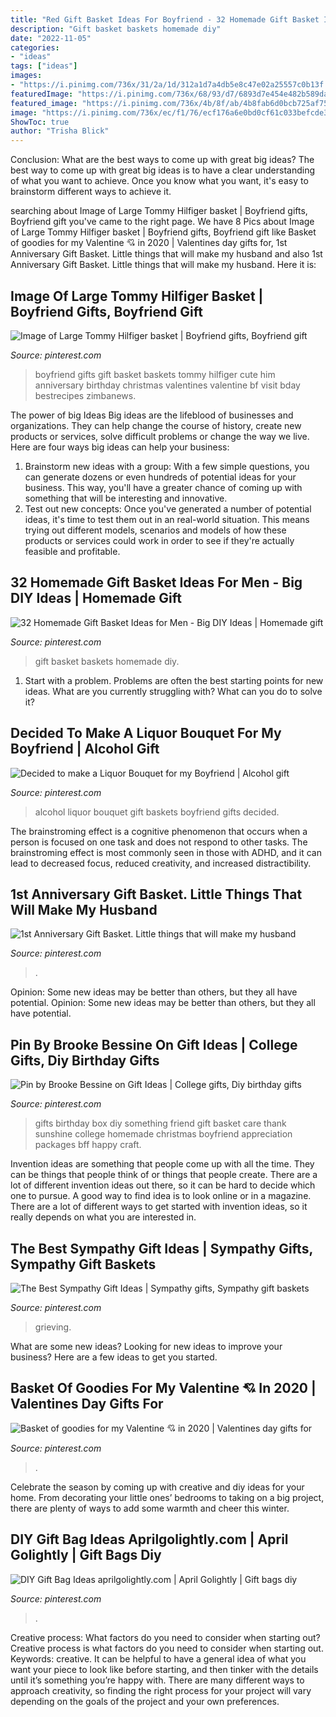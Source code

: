 ```yaml
---
title: "Red Gift Basket Ideas For Boyfriend - 32 Homemade Gift Basket Ideas For Men"
description: "Gift basket baskets homemade diy"
date: "2022-11-05"
categories:
- "ideas"
tags: ["ideas"]
images:
- "https://i.pinimg.com/736x/31/2a/1d/312a1d7a4db5e8c47e02a25557c0b13f.jpg"
featuredImage: "https://i.pinimg.com/736x/68/93/d7/6893d7e454e482b589dadd4a5c7439e6--gift-ideas-diy-goodie-bags.jpg"
featured_image: "https://i.pinimg.com/736x/4b/8f/ab/4b8fab6d0bcb725af758918859b84cb7.jpg"
image: "https://i.pinimg.com/736x/ec/f1/76/ecf176a6e0bd0cf61c033befcde310f7--homemade-gift-baskets-fundraiser-baskets.jpg"
ShowToc: true
author: "Trisha Blick"
---
```



Conclusion: What are the best ways to come up with great big ideas?
The best way to come up with great big ideas is to have a clear understanding of what you want to achieve. Once you know what you want, it's easy to brainstorm different ways to achieve it.

	

		
searching about Image of Large Tommy Hilfiger basket | Boyfriend gifts, Boyfriend gift you've came to the right page. We have 8 Pics about Image of Large Tommy Hilfiger basket | Boyfriend gifts, Boyfriend gift like Basket of goodies for my Valentine 💘 in 2020 | Valentines day gifts for, 1st Anniversary Gift Basket. Little things that will make my husband and also 1st Anniversary Gift Basket. Little things that will make my husband. Here it is:
		
    
## Image Of Large Tommy Hilfiger Basket | Boyfriend Gifts, Boyfriend Gift

<img loading=lazy src="https://i.pinimg.com/736x/4b/8f/ab/4b8fab6d0bcb725af758918859b84cb7.jpg" onerror="this.onerror=null;this.src='https://tse1.mm.bing.net/th?id=OIP.mBHOsQEwowp_s9n4fSkzbwHaJ3&amp;pid=15.1';" alt="Image of Large Tommy Hilfiger basket | Boyfriend gifts, Boyfriend gift">

_Source: pinterest.com_

>boyfriend gifts gift basket baskets tommy hilfiger cute him anniversary birthday christmas valentines valentine bf visit bday bestrecipes zimbanews. 

	

The power of big Ideas
Big ideas are the lifeblood of businesses and organizations. They can help change the course of history, create new products or services, solve difficult problems or change the way we live.
Here are four ways big ideas can help your business: 
1. Brainstorm new ideas with a group: With a few simple questions, you can generate dozens or even hundreds of potential ideas for your business. This way, you'll have a greater chance of coming up with something that will be interesting and innovative.
2. Test out new concepts: Once you've generated a number of potential ideas, it's time to test them out in an real-world situation. This means trying out different models, scenarios and models of how these products or services could work in order to see if they're actually feasible and profitable. 

    
## 32 Homemade Gift Basket Ideas For Men - Big DIY Ideas | Homemade Gift

<img loading=lazy src="https://i.pinimg.com/736x/ec/f1/76/ecf176a6e0bd0cf61c033befcde310f7--homemade-gift-baskets-fundraiser-baskets.jpg" onerror="this.onerror=null;this.src='https://tse3.mm.bing.net/th?id=OIP.Bpz1RUeSOR5j-VBB3BW-cwHaJ4&amp;pid=15.1';" alt="32 Homemade Gift Basket Ideas for Men - Big DIY Ideas | Homemade gift">

_Source: pinterest.com_

>gift basket baskets homemade diy. 

	

1. Start with a problem. Problems are often the best starting points for new ideas. What are you currently struggling with? What can you do to solve it? 

    
## Decided To Make A Liquor Bouquet For My Boyfriend | Alcohol Gift

<img loading=lazy src="https://i.pinimg.com/736x/ae/e7/91/aee79142fb6f0d7180e7c0cfa62ce08c--alcohol-bouquet-liquor-bouquet.jpg" onerror="this.onerror=null;this.src='https://tse1.mm.bing.net/th?id=OIP.tpJo26T4dd0Rx58K_6ssMgHaJ3&amp;pid=15.1';" alt="Decided to make a Liquor Bouquet for my Boyfriend | Alcohol gift">

_Source: pinterest.com_

>alcohol liquor bouquet gift baskets boyfriend gifts decided. 

	

The brainstroming effect is a cognitive phenomenon that occurs when a person is focused on one task and does not respond to other tasks. The brainstroming effect is most commonly seen in those with ADHD, and it can lead to decreased focus, reduced creativity, and increased distractibility.

    
## 1st Anniversary Gift Basket. Little Things That Will Make My Husband

<img loading=lazy src="https://i.pinimg.com/736x/57/3d/34/573d345b5e47278345c19333d5dbfc81--st-anniversary-gifts-fails.jpg" onerror="this.onerror=null;this.src='https://tse1.mm.bing.net/th?id=OIP.7JGmLr5cBXVKa49YFvHX9AHaJ3&amp;pid=15.1';" alt="1st Anniversary Gift Basket. Little things that will make my husband">

_Source: pinterest.com_

>. 

	

Opinion: Some new ideas may be better than others, but they all have potential.
Opinion: Some new ideas may be better than others, but they all have potential.

    
## Pin By Brooke Bessine On Gift Ideas | College Gifts, Diy Birthday Gifts

<img loading=lazy src="https://i.pinimg.com/736x/31/2a/1d/312a1d7a4db5e8c47e02a25557c0b13f.jpg" onerror="this.onerror=null;this.src='https://tse1.mm.bing.net/th?id=OIP.cvG8UUw8qwwETE9f1PMGkAHaHa&amp;pid=15.1';" alt="Pin by Brooke Bessine on Gift Ideas | College gifts, Diy birthday gifts">

_Source: pinterest.com_

>gifts birthday box diy something friend gift basket care thank sunshine college homemade christmas boyfriend appreciation packages bff happy craft. 

	

Invention ideas are something that people come up with all the time. They can be things that people think of or things that people create. There are a lot of different invention ideas out there, so it can be hard to decide which one to pursue. A good way to find idea is to look online or in a magazine. There are a lot of different ways to get started with invention ideas, so it really depends on what you are interested in.

    
## The Best Sympathy Gift Ideas | Sympathy Gifts, Sympathy Gift Baskets

<img loading=lazy src="https://i.pinimg.com/736x/ae/08/5e/ae085e1fc7ac338272f959adf3bbc5dc.jpg" onerror="this.onerror=null;this.src='https://tse2.mm.bing.net/th?id=OIP.rE3Q3ecPFRW0DxWjbU5gRwHaJ3&amp;pid=15.1';" alt="The Best Sympathy Gift Ideas | Sympathy gifts, Sympathy gift baskets">

_Source: pinterest.com_

>grieving. 

	

What are some new ideas?
Looking for new ideas to improve your business? Here are a few ideas to get you started.

    
## Basket Of Goodies For My Valentine 💘 In 2020 | Valentines Day Gifts For

<img loading=lazy src="https://i.pinimg.com/736x/94/8e/8d/948e8de931000defe38db996f4c2136a.jpg" onerror="this.onerror=null;this.src='https://tse2.mm.bing.net/th?id=OIP.lDhizNYmKAh4LotRIRY5YAHaJ3&amp;pid=15.1';" alt="Basket of goodies for my Valentine 💘 in 2020 | Valentines day gifts for">

_Source: pinterest.com_

>. 

	

Celebrate the season by coming up with creative and diy ideas for your home. From decorating your little ones’ bedrooms to taking on a big project, there are plenty of ways to add some warmth and cheer this winter.

    
## DIY Gift Bag Ideas Aprilgolightly.com | April Golightly | Gift Bags Diy

<img loading=lazy src="https://i.pinimg.com/736x/68/93/d7/6893d7e454e482b589dadd4a5c7439e6--gift-ideas-diy-goodie-bags.jpg" onerror="this.onerror=null;this.src='https://tse2.mm.bing.net/th?id=OIP.G74omXtTgNJp3K05-I4fgQHaMt&amp;pid=15.1';" alt="DIY Gift Bag Ideas aprilgolightly.com | April Golightly | Gift bags diy">

_Source: pinterest.com_

>. 

	

Creative process: What factors do you need to consider when starting out?
Creative process is what factors do you need to consider when starting out. Keywords: creative. It can be helpful to have a general idea of what you want your piece to look like before starting, and then tinker with the details until it’s something you’re happy with. There are many different ways to approach creativity, so finding the right process for your project will vary depending on the goals of the project and your own preferences.

